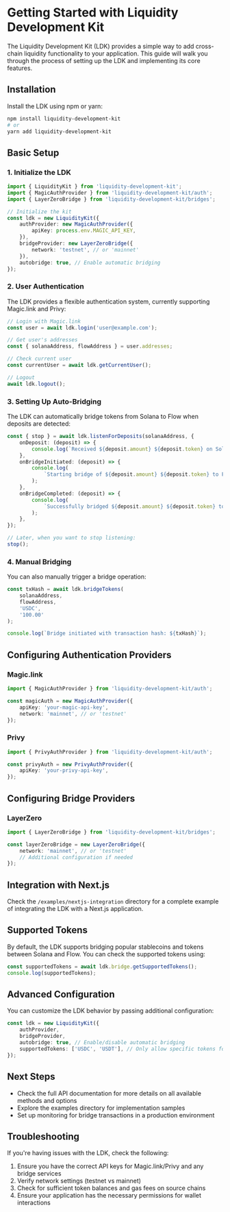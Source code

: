 # Getting Started with Liquidity Development Kit

The Liquidity Development Kit (LDK) provides a simple way to add cross-chain liquidity functionality to your application. This guide will walk you through the process of setting up the LDK and implementing its core features.

## Installation

Install the LDK using npm or yarn:

```bash
npm install liquidity-development-kit
# or
yarn add liquidity-development-kit
```

## Basic Setup

### 1. Initialize the LDK

```typescript
import { LiquidityKit } from 'liquidity-development-kit';
import { MagicAuthProvider } from 'liquidity-development-kit/auth';
import { LayerZeroBridge } from 'liquidity-development-kit/bridges';

// Initialize the kit
const ldk = new LiquidityKit({
	authProvider: new MagicAuthProvider({
		apiKey: process.env.MAGIC_API_KEY,
	}),
	bridgeProvider: new LayerZeroBridge({
		network: 'testnet', // or 'mainnet'
	}),
	autobridge: true, // Enable automatic bridging
});
```

### 2. User Authentication

The LDK provides a flexible authentication system, currently supporting Magic.link and Privy:

```typescript
// Login with Magic.link
const user = await ldk.login('user@example.com');

// Get user's addresses
const { solanaAddress, flowAddress } = user.addresses;

// Check current user
const currentUser = await ldk.getCurrentUser();

// Logout
await ldk.logout();
```

### 3. Setting Up Auto-Bridging

The LDK can automatically bridge tokens from Solana to Flow when deposits are detected:

```typescript
const { stop } = await ldk.listenForDeposits(solanaAddress, {
	onDeposit: (deposit) => {
		console.log(`Received ${deposit.amount} ${deposit.token} on Solana`);
	},
	onBridgeInitiated: (deposit) => {
		console.log(
			`Starting bridge of ${deposit.amount} ${deposit.token} to Flow`
		);
	},
	onBridgeCompleted: (deposit) => {
		console.log(
			`Successfully bridged ${deposit.amount} ${deposit.token} to Flow`
		);
	},
});

// Later, when you want to stop listening:
stop();
```

### 4. Manual Bridging

You can also manually trigger a bridge operation:

```typescript
const txHash = await ldk.bridgeTokens(
	solanaAddress,
	flowAddress,
	'USDC',
	'100.00'
);

console.log(`Bridge initiated with transaction hash: ${txHash}`);
```

## Configuring Authentication Providers

### Magic.link

```typescript
import { MagicAuthProvider } from 'liquidity-development-kit/auth';

const magicAuth = new MagicAuthProvider({
	apiKey: 'your-magic-api-key',
	network: 'mainnet', // or 'testnet'
});
```

### Privy

```typescript
import { PrivyAuthProvider } from 'liquidity-development-kit/auth';

const privyAuth = new PrivyAuthProvider({
	apiKey: 'your-privy-api-key',
});
```

## Configuring Bridge Providers

### LayerZero

```typescript
import { LayerZeroBridge } from 'liquidity-development-kit/bridges';

const layerZeroBridge = new LayerZeroBridge({
	network: 'mainnet', // or 'testnet'
	// Additional configuration if needed
});
```

## Integration with Next.js

Check the `/examples/nextjs-integration` directory for a complete example of integrating the LDK with a Next.js application.

## Supported Tokens

By default, the LDK supports bridging popular stablecoins and tokens between Solana and Flow. You can check the supported tokens using:

```typescript
const supportedTokens = await ldk.bridge.getSupportedTokens();
console.log(supportedTokens);
```

## Advanced Configuration

You can customize the LDK behavior by passing additional configuration:

```typescript
const ldk = new LiquidityKit({
	authProvider,
	bridgeProvider,
	autobridge: true, // Enable/disable automatic bridging
	supportedTokens: ['USDC', 'USDT'], // Only allow specific tokens for auto-bridging
});
```

## Next Steps

-   Check the full API documentation for more details on all available methods and options
-   Explore the examples directory for implementation samples
-   Set up monitoring for bridge transactions in a production environment

## Troubleshooting

If you're having issues with the LDK, check the following:

1. Ensure you have the correct API keys for Magic.link/Privy and any bridge services
2. Verify network settings (testnet vs mainnet)
3. Check for sufficient token balances and gas fees on source chains
4. Ensure your application has the necessary permissions for wallet interactions
